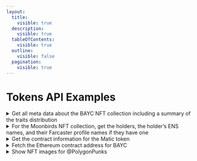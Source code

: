 ```yaml
---
layout:
  title:
    visible: true
  description:
    visible: true
  tableOfContents:
    visible: true
  outline:
    visible: false
  pagination:
    visible: true
---
```


# Tokens API Examples

<details>

<summary>Get all meta data about the BAYC NFT collection including a summary of the traits distribution</summary>

```graphql
query QB1 {
  Tokens(input: {filter: {address: {_eq: "0xbc4ca0eda7647a8ab7c2061c2e118a18a936f13d"}}, blockchain: ethereum}) {
    Token {
      address
      baseURI
      chainId
      contractMetaDataURI
      decimals
      id
      lastTransferBlock
      lastTransferHash
      lastTransferTimestamp
      name
      rawContractMetaData
      symbol
      tokenBalances {
        owner {
          addresses
        }
        amount
      }
      tokenNfts {
        id
        tokenId
        tokenURI
        metaData {
          name
        }
        contentValue {
          image {
            large
            medium
            original
            small
            extraSmall
          }
        }
      }
      tokenTraits
      totalSupply
      type
    }
    pageInfo {
      nextCursor
      prevCursor
    }
  }
}
```

</details>

<details>

<summary>For the Moonbirds NFT collection, get the holders, the holder’s ENS names, and their Farcaster profile names if they have one</summary>

```graphql
query Moonbirds_ENS_FC {
  Tokens(
    input: {filter: {address: {_eq: "0x23581767a106ae21c074b2276d25e5c3e136a68b"}}, blockchain: ethereum}
  ) {
    Token {
      address
      baseURI
      chainId
      contractMetaDataURI
      # currentHolderCount - being fixed
      decimals
      id
      symbol
      name
      tokenBalances {
        owner {
          addresses
          identity
          socials {
            profileName
          }
          domains {
            name
          }
        }
      }
    }
    pageInfo {
      nextCursor
      prevCursor
    }
  }
}
```

</details>

<details>

<summary>Get the contract information for the Matic token</summary>

```graphql
query QB1 {
  Token(
    input: {address: "0x7D1AfA7B718fb893dB30A3aBc0Cfc608AaCfeBB0", blockchain: ethereum}
  ) {
    name
    symbol
    decimals
    totalSupply
    lastTransferBlock
    lastTransferTimestamp
  }
}
```

</details>

<details>

<summary>Fetch the Ethereum contract address for BAYC</summary>

```graphql
query {
  Tokens(
    input: {filter: {name: {_eq: "Bored Ape Yacht Club"}, type: {_eq: ERC721}}, blockchain: ethereum, limit: 1}
  ) {
    Token {
      address
      name
    }
  }
}
```

</details>

<details>

<summary>Show NFT images for @PolygonPunks</summary>

```graphql
query NFTImages {
  TokenNfts(input: {filter: {address: {_eq: "0x9498274B8C82B4a3127D67839F2127F2Ae9753f4"}}, blockchain: polygon}) {
    TokenNft {
      tokenId
      contentValue {
        image {
          extraSmall
          small
          medium
          large
          original
        }
      }
    }
    pageInfo {
      nextCursor
      prevCursor
    }
  }
}
```

</details>

